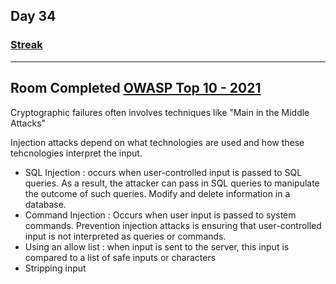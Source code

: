 ## Day 34 
### [**Streak**](https://tryhackme.com/Tushig3531/streak)
---
**Room Completed**
[**OWASP Top 10 - 2021**](https://tryhackme.com/room/owasptop102021)
---

Cryptographic failures often involves techniques like "Main in the Middle Attacks"

Injection attacks depend on what technologies are used and how these tehcnologies interpret the input.
- SQL Injection : occurs when user-controlled input is passed to SQL queries. As a result, the attacker can pass in SQL queries to manipulate the outcome of such queries. Modify and delete information in a database. 
- Command Injection : Occurs when user input is passed to system commands. 
Prevention injection attacks is ensuring that user-controlled input is not interpreted as queries or commands.
- Using an allow list : when input is sent to the server, this input is compared to a list of safe inputs or characters
- Stripping input
